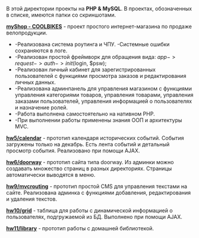В этой директории проекты на **PHP & MySQL**. В проектах, обозначенных в списке, имеются папки со скриншотами.

**[myShop - COOLBIKES](https://github.com/segakuz/repository/tree/master/PHP/myShop%20-%20COOLBIKES)** - 
проект простого интернет-магазина по продаже велопродукции. 
*	-Реализована система роутинга и ЧПУ. -Системные ошибки сохраняются в логе. 
*	-Реализован простой фреймворк для обращения вида: $app->request->auth->init($login, $psw); 
*	-Реализован личный кабинет для зарегистрированных пользователей с функциями просмотра заказов и редактирования личных данных. 
*	-Реализована админпанель для управления магазином с функциями управления категориями товаров, управления товарами, управления заказами пользователей, управления информацией о пользователях и назначение ролей. 
*	-Работа выполнена самостоятельно на нативном PHP. 
*	-При выполнении работы применены знания ООП и архитектуры MVC.



**[hw5/calendar](https://github.com/segakuz/repository/edit/master/PHP/hw5/calendar)** - 
прототип календаря исторических событий. События загружены только на декабрь. Есть лента событий и детальный просмотр события. Реализовано при помощи AJAX.

**[hw6/doorway](https://github.com/segakuz/repository/edit/master/PHP/hw6/doorway)** - 
прототип сайта типа doorway. Из админки можно создавать множество страниц в разных директориях. Страницы автоматически выводятся в меню.

**[hw9/mvcrouting](https://github.com/segakuz/repository/edit/master/PHP/hw9/mvcrouting)** - 
прототип простой CMS для управления текстами на сайте. Реализована админка с функциями добавления, редактирования и удаления текстов.

**[hw10/grid](https://github.com/segakuz/repository/edit/master/PHP/hw10/grid)** - 
таблица для работы с динамической информацией о пользователях, подгружаемой из БД. Выполнено при помощи AJAX.

**[hw11/library](https://github.com/segakuz/repository/edit/master/PHP/hw11/library)** - 
прототип работы с домашней библиотекой.

